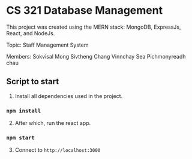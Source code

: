 # CS 321 Database Management

This project was created using the MERN stack: MongoDB, ExpressJs, React, and NodeJs.

Topic: Staff Management System

Members:
  Sokvisal Mong
  Sivtheng Chang
  Vinnchay Sea
  Pichmonyreadh chau

## Script to start

1. Install all dependencies used in the project.

### `npm install`

2. After which, run the react app.

### `npm start`

3. Connect to `http://localhost:3000`
